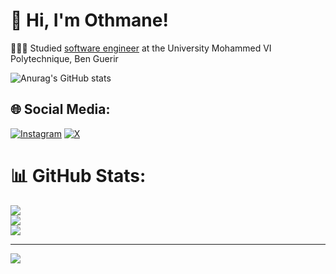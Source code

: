 # 👋 Hi, I'm Othmane!
👩🏻‍🎓 Studied [software engineer](https://1337.ma/en/) at the University Mohammed VI Polytechnique, Ben Guerir
<!-- GitHub stats from https://github.com/anuraghazra/github-readme-stats -->
![Anurag's GitHub stats](https://github-readme-stats.vercel.app/api?username=anuraghazra&show_icons=true&theme=radical)

## 🌐 Social Media:
[![Instagram](https://img.shields.io/badge/Instagram-%23E4405F.svg?logo=Instagram&logoColor=white)](https://instagram.com/othmanemimounii) [![X](https://img.shields.io/badge/X-black.svg?logo=X&logoColor=white)](https://x.com/othmanemimouni) 
# 📊 GitHub Stats:
![](https://github-readme-stats.vercel.app/api?username=anuraghazra&theme=dark&hide_border=false&include_all_commits=false&count_private=false)<br/>
![](https://github-readme-streak-stats.herokuapp.com/?user=anuraghazra&theme=dark&hide_border=false)<br/>
![](https://github-readme-stats.vercel.app/api/top-langs/?username=anuraghazra&theme=dark&hide_border=false&include_all_commits=false&count_private=false&layout=compact)

---
[![](https://visitcount.itsvg.in/api?id=anuraghazra&icon=0&color=0)](https://visitcount.itsvg.in)

<!-- Proudly created with GPRM ( https://gprm.itsvg.in ) -->
